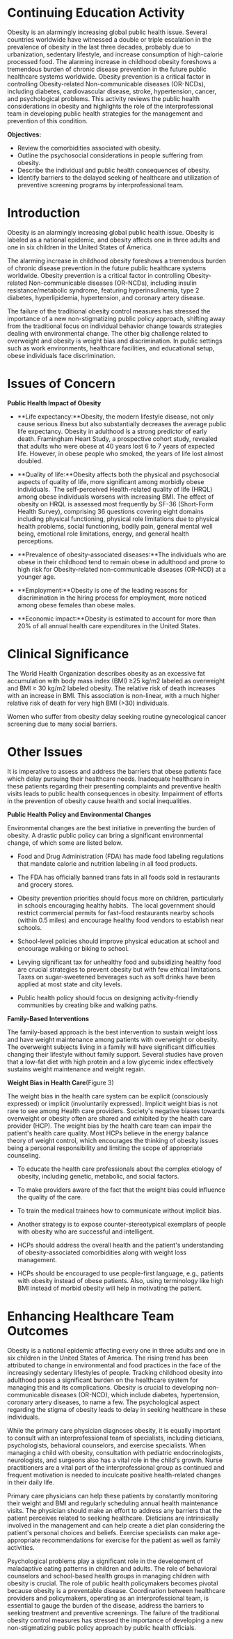 # Continuing Education Activity

Obesity is an alarmingly increasing global public health issue. Several countries worldwide have witnessed a double or triple escalation in the prevalence of obesity in the last three decades, probably due to urbanization, sedentary lifestyle, and increase consumption of high-calorie processed food. The alarming increase in childhood obesity foreshows a tremendous burden of chronic disease prevention in the future public healthcare systems worldwide. Obesity prevention is a critical factor in controlling Obesity-related Non-communicable diseases (OR-NCDs), including diabetes, cardiovascular disease, stroke, hypertension, cancer, and psychological problems. This activity reviews the public health considerations in obesity and highlights the role of the interprofessional team in developing public health strategies for the management and prevention of this condition.

**Objectives:**
- Review the comorbidities associated with obesity.
- Outline the psychosocial considerations in people suffering from obesity.
- Describe the individual and public health consequences of obesity.
-  Identify barriers to the delayed seeking of healthcare and utilization of preventive screening programs by interprofessional team.

# Introduction

Obesity is an alarmingly increasing global public health issue. Obesity is labeled as a national epidemic, and obesity affects one in three adults and one in six children in the United States of America.

The alarming increase in childhood obesity foreshows a tremendous burden of chronic disease prevention in the future public healthcare systems worldwide. Obesity prevention is a critical factor in controlling Obesity-related Non-communicable diseases (OR-NCDs), including insulin resistance/metabolic syndrome, featuring hyperinsulinemia, type 2 diabetes, hyperlipidemia, hypertension, and coronary artery disease.

The failure of the traditional obesity control measures has stressed the importance of a new non-stigmatizing public policy approach, shifting away from the traditional focus on individual behavior change towards strategies dealing with environmental change. The other big challenge related to overweight and obesity is weight bias and discrimination. In public settings such as work environments, healthcare facilities, and educational setup, obese individuals face discrimination.

# Issues of Concern

**Public Health Impact of Obesity**

- **Life expectancy:**Obesity, the modern lifestyle disease, not only cause serious illness but also substantially decreases the average public life expectancy. Obesity in adulthood is a strong predictor of early death. Framingham Heart Study, a prospective cohort study, revealed that adults who were obese at 40 years lost 6 to 7 years of expected life. However, in obese people who smoked, the years of life lost almost doubled.

- **Quality of life:**Obesity affects both the physical and psychosocial aspects of quality of life, more significant among morbidly obese individuals.  The self-perceived Health-related quality of life (HRQL) among obese individuals worsens with increasing BMI. The effect of obesity on HRQL is assessed most frequently by SF-36 (Short-Form Health Survey), comprising 36 questions covering eight domains including physical functioning, physical role limitations due to physical health problems, social functioning, bodily pain, general mental well being, emotional role limitations, energy, and general health perceptions.

- **Prevalence of obesity-associated diseases:**The individuals who are obese in their childhood tend to remain obese in adulthood and prone to high risk for Obesity-related non-communicable diseases (OR-NCD) at a younger age.

- **Employment:**Obesity is one of the leading reasons for discrimination in the hiring process for employment, more noticed among obese females than obese males.

- **Economic impact:**Obesity is estimated to account for more than 20% of all annual health care expenditures in the United States.

# Clinical Significance

The World Health Organization describes obesity as an excessive fat accumulation with body mass index (BMI) ≥25 kg/m2 labeled as overweight and BMI ≥ 30 kg/m2 labeled obesity. The relative risk of death increases with an increase in BMI. This association is non-linear, with a much higher relative risk of death for very high BMI (>30) individuals.

Women who suffer from obesity delay seeking routine gynecological cancer screening due to many social barriers.

# Other Issues

It is imperative to assess and address the barriers that obese patients face which delay pursuing their healthcare needs. Inadequate healthcare in these patients regarding their presenting complaints and preventive health visits leads to public health consequences in obesity. Impairment of efforts in the prevention of obesity cause health and social inequalities.

**Public Health Policy and Environmental Changes**

Environmental changes are the best initiative in preventing the burden of obesity. A drastic public policy can bring a significant environmental change, of which some are listed below.

- Food and Drug Administration (FDA) has made food labeling regulations that mandate calorie and nutrition labeling in all food products.

- The FDA has officially banned trans fats in all foods sold in restaurants and grocery stores.

- Obesity prevention priorities should focus more on children, particularly in schools encouraging healthy habits.  The local government should restrict commercial permits for fast-food restaurants nearby schools (within 0.5 miles) and encourage healthy food vendors to establish near schools.

- School-level policies should improve physical education at school and encourage walking or biking to school.

- Levying significant tax for unhealthy food and subsidizing healthy food are crucial strategies to prevent obesity but with few ethical limitations. Taxes on sugar-sweetened beverages such as soft drinks have been applied at most state and city levels.

- Public health policy should focus on designing activity-friendly communities by creating bike and walking paths.

**Family-Based Interventions**

The family-based approach is the best intervention to sustain weight loss and have weight maintenance among patients with overweight or obesity. The overweight subjects living in a family will have significant difficulties changing their lifestyle without family support. Several studies have proven that a low-fat diet with high protein and a low glycemic index effectively sustains weight maintenance and weight regain.

**Weight Bias in Health Care**(Figure 3)

The weight bias in the health care system can be explicit (consciously expressed) or implicit (involuntarily expressed). Implicit weight bias is not rare to see among Health care providers. Society's negative biases towards overweight or obesity often are shared and exhibited by the health care provider (HCP). The weight bias by the health care team can impair the patient's health care quality. Most HCPs believe in the energy balance theory of weight control, which encourages the thinking of obesity issues being a personal responsibility and limiting the scope of appropriate counseling.

- To educate the health care professionals about the complex etiology of obesity, including genetic, metabolic, and social factors.

- To make providers aware of the fact that the weight bias could influence the quality of the care.

- To train the medical trainees how to communicate without implicit bias.

- Another strategy is to expose counter-stereotypical exemplars of people with obesity who are successful and intelligent.

- HCPs should address the overall health and the patient's understanding of obesity-associated comorbidities along with weight loss management.

- HCPs should be encouraged to use people-first language, e.g., patients with obesity instead of obese patients. Also, using terminology like high BMI instead of morbid obesity will help in motivating the patient.

# Enhancing Healthcare Team Outcomes

Obesity is a national epidemic affecting every one in three adults and one in six children in the United States of America. The rising trend has been attributed to change in environmental and food practices in the face of the increasingly sedentary lifestyles of people. Tracking childhood obesity into adulthood poses a significant burden on the healthcare system for managing this and its complications. Obesity is crucial to developing non-communicable diseases (OR-NCD), which include diabetes, hypertension, coronary artery diseases, to name a few. The psychological aspect regarding the stigma of obesity leads to delay in seeking healthcare in these individuals.

While the primary care physician diagnoses obesity, it is equally important to consult with an interprofessional team of specialists, including dieticians, psychologists, behavioral counselors, and exercise specialists. When managing a child with obesity, consultation with pediatric endocrinologists, neurologists, and surgeons also has a vital role in the child's growth. Nurse practitioners are a vital part of the interprofessional group as continued and frequent motivation is needed to inculcate positive health-related changes in their daily life.

Primary care physicians can help these patients by constantly monitoring their weight and BMI and regularly scheduling annual health maintenance visits. The physician should make an effort to address any barriers that the patient perceives related to seeking healthcare. Dieticians are intrinsically involved in the management and can help create a diet plan considering the patient's personal choices and beliefs. Exercise specialists can make age-appropriate recommendations for exercise for the patient as well as family activities.

Psychological problems play a significant role in the development of maladaptive eating patterns in children and adults. The role of behavioral counselors and school-based health groups in managing children with obesity is crucial. The role of public health policymakers becomes pivotal because obesity is a preventable disease. Coordination between healthcare providers and policymakers, operating as an interprofessional team, is essential to gauge the burden of the disease, address the barriers to seeking treatment and preventive screenings. The failure of the traditional obesity control measures has stressed the importance of developing a new non-stigmatizing public policy approach by public health officials.